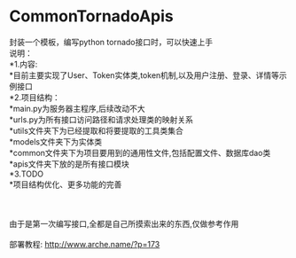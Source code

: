 # CommonTornadoApis
封装一个模板，编写python tornado接口时，可以快速上手<br>
说明：<br>
  *1.内容:<br>
    *目前主要实现了User、Token实体类,token机制,以及用户注册、登录、详情等示例接口<br>
  *2.项目结构：<br>
    *main.py为服务器主程序,后续改动不大<br>
    *urls.py为所有接口访问路径和请求处理类的映射关系<br>
    *utils文件夹下为已经提取和将要提取的工具类集合<br>
    *models文件夹下为实体类<br>
    *common文件夹下为项目要用到的通用性文件,包括配置文件、数据库dao类<br>
    *apis文件夹下放的是所有接口模块<br>
  *3.TODO<br>
    *项目结构优化、更多功能的完善<br>
  <br>
  <br>
  <br>
    由于是第一次编写接口,全都是自己所摸索出来的东西,仅做参考作用<br>
  <br>
    部署教程: http://www.arche.name/?p=173

